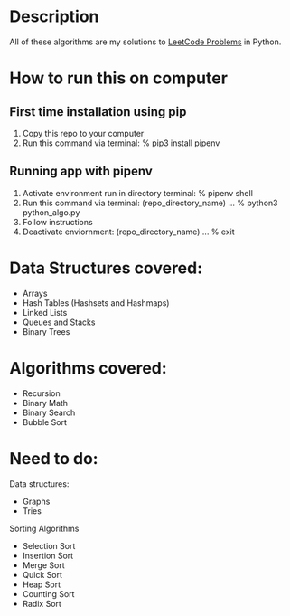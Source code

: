 # Description
All of these algorithms are my solutions to [LeetCode Problems](https://leetcode.com/explore/) in Python.

# How to run this on computer
## First time installation using pip
1. Copy this repo to your computer
2. Run this command via terminal: % pip3 install pipenv

## Running app with pipenv
1. Activate environment run in directory terminal: % pipenv shell
2. Run this command via terminal: (repo_directory_name) ... % python3 python_algo.py
3. Follow instructions
4. Deactivate enviornment: (repo_directory_name) ... % exit

# Data Structures covered:
* Arrays
* Hash Tables (Hashsets and Hashmaps)
* Linked Lists
* Queues and Stacks
* Binary Trees

# Algorithms covered:
* Recursion
* Binary Math
* Binary Search
* Bubble Sort

# Need to do:
Data structures:
* Graphs
* Tries

Sorting Algorithms
* Selection Sort
* Insertion Sort
* Merge Sort
* Quick Sort
* Heap Sort
* Counting Sort
* Radix Sort
